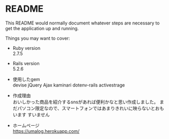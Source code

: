 # README

This README would normally document whatever steps are necessary to get the
application up and running.

Things you may want to cover:

* Ruby version  
2.7.5

* Rails version  
5.2.6

* 使用したgem  
devise
jQuery
Ajax
kaminari
dotenv-rails
activestrage

* 作成理由  
おいしかった商品を紹介するsnsがあれば便利かなと思い作成しました。
まだパソコン限定なので、スマートフォンではあまりきれいに映らないとおもいます
すいません
 
* ホームページ  
https://umalog.herokuapp.com/
